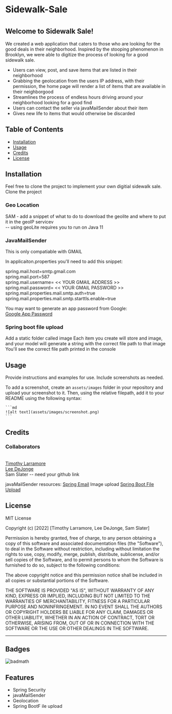 # Sidewalk-Sale

# <Your-Project-Title>

## Welcome to Sidewalk Sale! 

We created a web application that caters to those who are looking for the good deals in their neighborhood. Inspired by the stooping phenomenon in Brooklyn,
we were able to digitize the process of looking for a good sidewalk sale. 

- Users can view, post, and save items that are listed in their neighborhood
- Grabbing the geolocation from the users IP address, with their permission, the home page will render a list of items that are available in their neighborgood
- Streamlines the process of endless hours driving around your neighborhood looking for a good find
- Users can contact the seller via javaMailSender about their item
- Gives new life to items that would otherwise be discarded 


## Table of Contents

- [Installation](#installation)
- [Usage](#usage)
- [Credits](#credits)
- [License](#license)

## Installation

Feel free to clone the project to implement your own digitial sidewalk sale. 
Clone the project

<h3>Geo Location</h3>
SAM - add a snippet of what to do to download the geolite and where to put it in the geoIP servicev <br>
-- using geoLite requires you to run on Java 11

<h3>JavaMailSender</h3>
This is only compatiable with GMAIL

In applicaiton.properties you'll need to add this snippet: <br>

spring.mail.host=smtp.gmail.com <br>
spring.mail.port=587 <br>
spring.mail.username= << YOUR GMAIL ADDRESS >> <br>
spring.mail.password= << YOUR GMAIL PASSWORD >> <br>
spring.mail.properties.mail.smtp.auth=true <br>
spring.mail.properties.mail.smtp.starttls.enable=true <br>

You may want to generate an app password from Google: <br>
<a href="https://support.google.com/mail/answer/185833?hl=en-GB">Google App Password</a>

<h3>Spring boot file upload</h3>
Add a static folder called image
Each item you create will store and image, and your model will generate a string with the correct file path to that image
You'll see the correct file path printed in the console 

## Usage

Provide instructions and examples for use. Include screenshots as needed.

To add a screenshot, create an `assets/images` folder in your repository and upload your screenshot to it. Then, using the relative filepath, add it to your README using the following syntax:

    ```md
    ![alt text](assets/images/screenshot.png)
    ```

## Credits

<h3>Collaborators</h3> <br>
<a href="https://github.com/tlarram">Timothy Larramore</a> <br>
<a href="https://github.com/cdejonge89">Lee DeJonge</a> <br>
Sam Slater -- need your github link<br>


javaMailSender resources:
<a href="https://www.baeldung.com/spring-email">Spring Email</a>
Image upload 
<a href="https://www.codejava.net/frameworks/spring-boot/spring-boot-file-upload-tutorial">Spring Boot File Upload</a>

## License

MIT License

Copyright (c) [2022] [Timothy Larramore, Lee DeJonge, Sam Slater]

Permission is hereby granted, free of charge, to any person obtaining a copy
of this software and associated documentation files (the "Software"), to deal
in the Software without restriction, including without limitation the rights
to use, copy, modify, merge, publish, distribute, sublicense, and/or sell
copies of the Software, and to permit persons to whom the Software is
furnished to do so, subject to the following conditions:

The above copyright notice and this permission notice shall be included in all
copies or substantial portions of the Software.

THE SOFTWARE IS PROVIDED "AS IS", WITHOUT WARRANTY OF ANY KIND, EXPRESS OR
IMPLIED, INCLUDING BUT NOT LIMITED TO THE WARRANTIES OF MERCHANTABILITY,
FITNESS FOR A PARTICULAR PURPOSE AND NONINFRINGEMENT. IN NO EVENT SHALL THE
AUTHORS OR COPYRIGHT HOLDERS BE LIABLE FOR ANY CLAIM, DAMAGES OR OTHER
LIABILITY, WHETHER IN AN ACTION OF CONTRACT, TORT OR OTHERWISE, ARISING FROM,
OUT OF OR IN CONNECTION WITH THE SOFTWARE OR THE USE OR OTHER DEALINGS IN THE
SOFTWARE.

---

## Badges

![badmath](https://img.shields.io/github/languages/top/lernantino/badmath)

## Features

- Spring Security
- javaMailSender
- Geolocation
- Spring BootF ile upload


